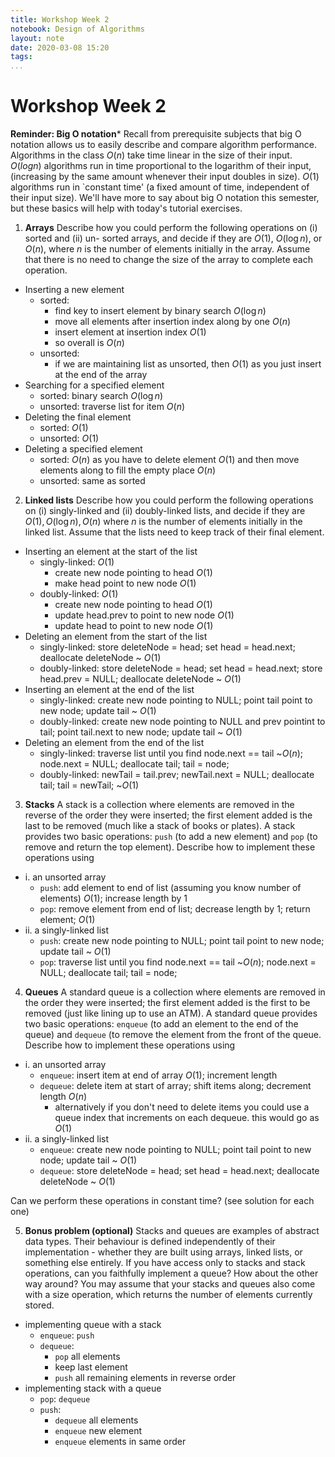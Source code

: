 ```yaml
---
title: Workshop Week 2
notebook: Design of Algorithms
layout: note
date: 2020-03-08 15:20
tags: 
...
```


# Workshop Week 2

[TOC]: #

**Reminder: Big O notation*** Recall from prerequisite subjects that big O notation allows us to
easily describe and compare algorithm performance. Algorithms in the class $O(n)$ take time linear
in the size of their input. $O(log n)$ algorithms run in time proportional to the logarithm of their
input, (increasing by the same amount whenever their input doubles in size). $O(1)$ algorithms run
in `constant time' (a fixed amount of time, independent of their input size). We'll have more to say
about big O notation this semester, but these basics will help with today's tutorial exercises.
1. **Arrays**
Describe how you could perform the following operations on (i) sorted and (ii) un-
sorted arrays, and decide if they are $O(1)$, $O(\log n)$, or $O(n)$, where $n$ is the number of elements
initially in the array. Assume that there is no need to change the size of the array to complete each
operation.
- Inserting a new element
  - sorted:
    - find key to insert element by binary search $O(\log n)$
    - move all elements after insertion index along by one $O(n)$
    - insert element at insertion index $O(1)$
    - so overall is $O(n)$
  - unsorted:
    - if we are maintaining list as unsorted, then $O(1)$ as you just insert at the
      end of the array
- Searching for a specified element
  - sorted: binary search $O(\log n)$
  - unsorted: traverse list for item $O(n)$
- Deleting the final element
  - sorted: $O(1)$
  - unsorted: $O(1)$
- Deleting a specified element
  - sorted: $O(n)$ as you have to delete element $O(1)$ and then move elements
    along to fill the empty place $O(n)$
  - unsorted: same as sorted

2. **Linked lists** Describe how you could perform the following operations on (i) singly-linked
and (ii) doubly-linked lists, and decide if they are $O(1), O(\log n), O(n)$ where $n$ is the number
of elements initially in the linked list.  Assume that the lists need to keep track of their final
element.
- Inserting an element at the start of the list
  - singly-linked: $O(1)$
    - create new node pointing to head $O(1)$
    - make head point to new node $O(1)$
  - doubly-linked: $O(1)$
    - create new node pointing to head $O(1)$
    - update head.prev to point to new node $O(1)$
    - update head to point to new node $O(1)$
- Deleting an element from the start of the list
  - singly-linked: store deleteNode = head; set head = head.next; deallocate deleteNode ~ $O(1)$
  - doubly-linked: store deleteNode = head; set head = head.next; store head.prev = NULL; deallocate deleteNode ~ $O(1)$
- Inserting an element at the end of the list
  - singly-linked: create new node pointing to NULL; point tail point to new node; update tail ~ $O(1)$
  - doubly-linked: create new node pointing to NULL and prev pointint to tail; point tail.next to new node; update tail ~ $O(1)$
- Deleting an element from the end of the list
  - singly-linked: traverse list until you find node.next == tail ~$O(n)$; node.next = NULL; deallocate tail; tail  = node;
  - doubly-linked: newTail = tail.prev; newTail.next = NULL; deallocate tail; tail = newTail; ~$O(1)$

3. **Stacks** A stack is a collection where elements are removed in the reverse of the order they were
inserted; the first element added is the last to be removed (much like a stack of books or plates). A
stack provides two basic operations: `push` (to add a new element) and `pop` (to remove and return the
top element). Describe how to implement these operations using
- i. an unsorted array
  - `push`: add element to end of list (assuming you know number of elements) $O(1)$; increase length by 1
  - `pop`: remove element from end of list; decrease length by 1; return element; $O(1)$
- ii. a singly-linked list
  - `push`: create new node pointing to NULL; point tail point to new node; update tail ~ $O(1)$
  - `pop`: traverse list until you find node.next == tail ~$O(n)$; node.next = NULL; deallocate tail; tail  = node;

4. **Queues** A standard queue is a collection where elements are removed in the order
they were inserted; the first element added is the first to be removed (just like lining up to use an ATM).
A standard queue provides two basic operations: `enqueue` (to add an element to the end of the queue)
and `dequeue` (to remove the element from the front of the queue. Describe how to implement these
operations using
- i. an unsorted array
  - `enqueue`: insert item at end of array $O(1)$; increment length
  - `dequeue`: delete item at start of array; shift items along; decrement length $O(n)$
    - alternatively if you don't need to delete items you could use a queue index that increments on each dequeue.
      this would go as $O(1)$
- ii. a singly-linked list
  - `enqueue`: create new node pointing to NULL; point tail point to new node; update tail ~ $O(1)$
  - `dequeue`: store deleteNode = head; set head = head.next; deallocate deleteNode ~ $O(1)$

Can we perform these operations in constant time?
(see solution for each one)

5. **Bonus problem (optional)** Stacks and queues are examples of abstract data types. Their
behaviour is defined independently of their implementation - whether they are built using arrays,
linked lists, or something else entirely.
If you have access only to stacks and stack operations, can you faithfully implement a queue? How
about the other way around? You may assume that your stacks and queues also come with a size
operation, which returns the number of elements currently stored.

- implementing queue with a stack
  - `enqueue`: `push`
  - `dequeue`:
    - `pop` all elements
    - keep last element
    - `push` all remaining elements in reverse order
- implementing stack with a queue
  - `pop`: `dequeue`
  - `push`:
    - `dequeue` all elements
    - `enqueue` new element
    - `enqueue` elements in same order



